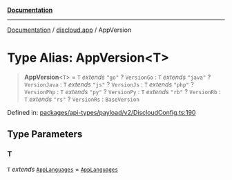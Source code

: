 [**Documentation**](../../README.md)

***

[Documentation](../../packages.md) / [discloud.app](../README.md) / AppVersion

# Type Alias: AppVersion\<T\>

> **AppVersion**\<`T`\> = `T` *extends* `"go"` ? `VersionGo` : `T` *extends* `"java"` ? `VersionJava` : `T` *extends* `"js"` ? `VersionJs` : `T` *extends* `"php"` ? `VersionPhp` : `T` *extends* `"py"` ? `VersionPy` : `T` *extends* `"rb"` ? `VersionRb` : `T` *extends* `"rs"` ? `VersionRs` : `BaseVersion`

Defined in: [packages/api-types/payload/v2/DiscloudConfig.ts:190](https://github.com/discloud/discloud.app/blob/1e4ce40911bd2c25d95ae21441839a6f9ec7c445/packages/api-types/payload/v2/DiscloudConfig.ts#L190)

## Type Parameters

### T

`T` *extends* [`AppLanguages`](AppLanguages.md) = [`AppLanguages`](AppLanguages.md)

